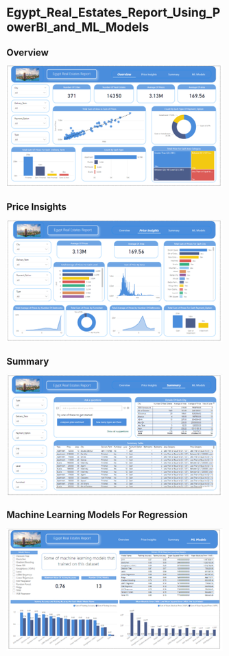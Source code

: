 # Egypt_Real_Estates_Report_Using_PowerBI_and_ML_Models

## Overview 
![Real Estates_Overview.png](https://github.com/Sameh20200218AI/Egypt_Real_Estates_Report_Using_PowerBI_and_ML_Models/blob/main/Real%20Estates_Overview.png)

## Price Insights
![Real Estates_Price.png](https://github.com/Sameh20200218AI/Egypt_Real_Estates_Report_Using_PowerBI_and_ML_Models/blob/main/Real%20Estates_Price.png)

## Summary
![Real Estates_Summary.png](https://github.com/Sameh20200218AI/Egypt_Real_Estates_Report_Using_PowerBI_and_ML_Models/blob/main/Real%20Estates_Summary.png)

## Machine Learning Models For Regression
![Real Estate Page 4.png](https://github.com/Sameh20200218AI/Egypt_Real_Estates_Report_Using_PowerBI_and_ML_Models/blob/main/Real%20Estate%20Page%204.png)
